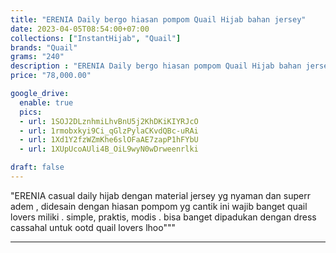 ```yaml
---
title: "ERENIA Daily bergo hiasan pompom Quail Hijab bahan jersey"
date: 2023-04-05T08:54:00+07:00
collections: ["InstantHijab", "Quail"]
brands: "Quail"
grams: "240"
description : "ERENIA Daily bergo hiasan pompom Quail Hijab bahan jersey"
price: "78,000.00"

google_drive:
  enable: true
  pics:
  - url: 1SOJ2DLznhmiLhvBnU5j2KhDKiKIYRJcO
  - url: 1rmobxkyi9Ci_qGlzPylaCKvdQBc-uRAi
  - url: 1Xd1Y2fzWZmKhe6slOFaAE7zapP1hFYbU
  - url: 1XUpUcoAUli4B_OiL9wyN0wDrweenrlki

draft: false
---
```


"ERENIA
casual daily hijab dengan material jersey yg nyaman dan superr adem , didesain dengan hiasan pompom yg cantik ini wajib banget quail lovers miliki . simple, praktis, modis . bisa banget dipadukan dengan dress cassahal untuk ootd quail lovers lhoo"""

----    
  

